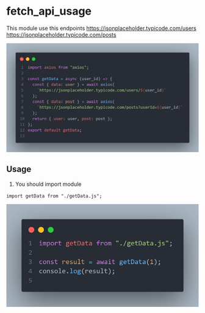 # fetch_api_usage
This module use this endpoints
  https://jsonplaceholder.typicode.com/users
  https://jsonplaceholder.typicode.com/posts

![Module Code Image](./images/code.png)

## Usage
1. You should import module
  ```
  import getData from "./getData.js";
  ```


![Usage](./images/usage.png)